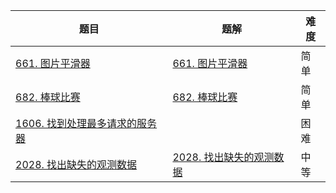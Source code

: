 | 题目                                                         | 题解                                                         | 难度 |
| ------------------------------------------------------------ | ------------------------------------------------------------ | ---- |
| [661. 图片平滑器](https://leetcode-cn.com/problems/image-smoother/) | [661. 图片平滑器](https://github.com/ZonzeeLi/LeetCode/blob/master/index/661-670/661.%20%E5%9B%BE%E7%89%87%E5%B9%B3%E6%BB%91%E5%99%A8.md) | 简单 |
| [682. 棒球比赛](https://leetcode-cn.com/problems/baseball-game/) | [682. 棒球比赛](https://github.com/ZonzeeLi/LeetCode/blob/master/index/681-690/682.%20%E6%A3%92%E7%90%83%E6%AF%94%E8%B5%9B.md) | 简单 |
| [1606. 找到处理最多请求的服务器](https://leetcode-cn.com/problems/find-servers-that-handled-most-number-of-requests/) |                                                              | 困难 |
| [2028. 找出缺失的观测数据](https://leetcode-cn.com/problems/find-missing-observations/) | [2028. 找出缺失的观测数据](https://github.com/ZonzeeLi/LeetCode/blob/master/index/2021-2030/2028.%20%E6%89%BE%E5%87%BA%E7%BC%BA%E5%A4%B1%E7%9A%84%E8%A7%82%E6%B5%8B%E6%95%B0%E6%8D%AE.md) | 中等 |

